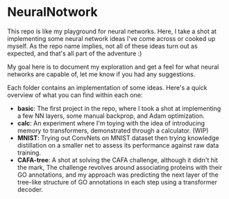 # NeuralNotwork
This repo is like my playground for neural networks. Here, I take a shot at implementing
some neural network ideas I've come across or cooked up myself. 
As the repo name implies, not all of these ideas turn out as expected, and that's all part of the adventure :)

My goal here is to document my exploration and get a feel for what 
neural networks are capable of, let me know if you had any suggestions.

Each folder contains an implementation of some ideas. Here's a quick overview
of what you can find within each one:

+ <b>basic</b>: The first project in the repo, where I took a shot at implementing a few NN layers, some manual backprop, and Adam optimization.
+ <b>calc</b>:  An experiment where I'm toying with the idea of introducing memory to transformers, demonstrated through a calculator. (WIP)
+ <b>MNIST</b>: Trying out ConvNets on MNIST dataset then trying knowledge distillation on a smaller net to assess its performance against raw data training.
+ <b>CAFA-tree</b>: A shot at solving the CAFA challenge, although it didn't hit the mark, The challenge revolves around associating proteins with their GO annotations, and my approach was predicting the next layer of the tree-like structure of GO annotations in each step using a transformer decoder.
